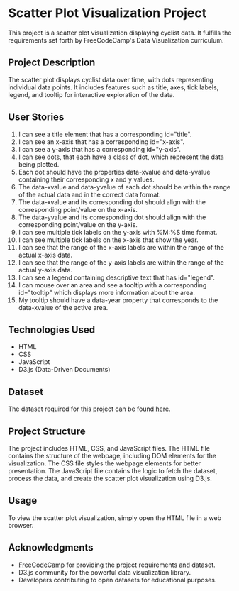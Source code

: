 # Scatter Plot Visualization Project

This project is a scatter plot visualization displaying cyclist data. It fulfills the requirements set forth by FreeCodeCamp's Data Visualization curriculum.

## Project Description

The scatter plot displays cyclist data over time, with dots representing individual data points. It includes features such as title, axes, tick labels, legend, and tooltip for interactive exploration of the data.

## User Stories

1. I can see a title element that has a corresponding id="title".
2. I can see an x-axis that has a corresponding id="x-axis".
3. I can see a y-axis that has a corresponding id="y-axis".
4. I can see dots, that each have a class of dot, which represent the data being plotted.
5. Each dot should have the properties data-xvalue and data-yvalue containing their corresponding x and y values.
6. The data-xvalue and data-yvalue of each dot should be within the range of the actual data and in the correct data format.
7. The data-xvalue and its corresponding dot should align with the corresponding point/value on the x-axis.
8. The data-yvalue and its corresponding dot should align with the corresponding point/value on the y-axis.
9. I can see multiple tick labels on the y-axis with %M:%S time format.
10. I can see multiple tick labels on the x-axis that show the year.
11. I can see that the range of the x-axis labels are within the range of the actual x-axis data.
12. I can see that the range of the y-axis labels are within the range of the actual y-axis data.
13. I can see a legend containing descriptive text that has id="legend".
14. I can mouse over an area and see a tooltip with a corresponding id="tooltip" which displays more information about the area.
15. My tooltip should have a data-year property that corresponds to the data-xvalue of the active area.

## Technologies Used

- HTML
- CSS
- JavaScript
- D3.js (Data-Driven Documents)

## Dataset

The dataset required for this project can be found [here](https://raw.githubusercontent.com/freeCodeCamp/ProjectReferenceData/master/cyclist-data.json).

## Project Structure

The project includes HTML, CSS, and JavaScript files. The HTML file contains the structure of the webpage, including DOM elements for the visualization. The CSS file styles the webpage elements for better presentation. The JavaScript file contains the logic to fetch the dataset, process the data, and create the scatter plot visualization using D3.js.

## Usage

To view the scatter plot visualization, simply open the HTML file in a web browser.

## Acknowledgments

- [FreeCodeCamp](https://www.freecodecamp.org/) for providing the project requirements and dataset.
- D3.js community for the powerful data visualization library.
- Developers contributing to open datasets for educational purposes.
